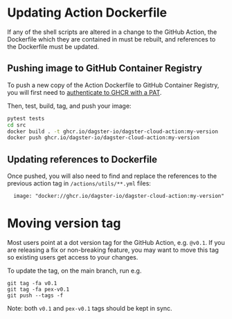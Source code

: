 # Updating Action Dockerfile

If any of the shell scripts are altered in a change to the GitHub Action, the Dockerfile which they are contained in must be rebuilt, and references to the Dockerfile must be updated.

## Pushing image to GitHub Container Registry

To push a new copy of the Action Dockerfile to GitHub Container Registry, you will first need to [authenticate to GHCR with a PAT](https://docs.github.com/en/packages/working-with-a-github-packages-registry/working-with-the-container-registry#authenticating-to-the-container-registry).

Then, test, build, tag, and push your image: 

```sh
pytest tests
cd src
docker build . -t ghcr.io/dagster-io/dagster-cloud-action:my-version
docker push ghcr.io/dagster-io/dagster-cloud-action:my-version
```

## Updating references to Dockerfile

Once pushed, you will also need to find and replace the references to the previous action tag in `/actions/utils/**.yml` files:

```
  image: "docker://ghcr.io/dagster-io/dagster-cloud-action:my-version"
```

# Moving version tag

Most users point at a dot version tag for the GitHub Action, e.g. `@v0.1`. If you are releasing a fix or non-breaking feature, you may want to move this tag so existing users get access to your changes. 

To update the tag, on the main branch, run e.g.
```
git tag -fa v0.1 
git tag -fa pex-v0.1
git push --tags -f
```

Note: both `v0.1` and `pex-v0.1` tags should be kept in sync.

